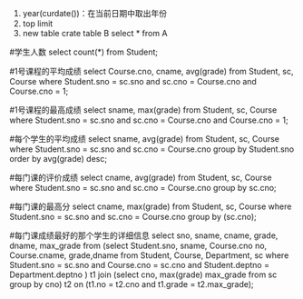 <!--数据库笔试面试题目汇总-->

1. year(curdate())：在当前日期中取出年份
2. top limit
3. new table crate table B select * from A


#学生人数
	select count(*) from Student;


#1号课程的平均成绩
	select  Course.cno, cname, avg(grade) from Student, sc, Course where Student.sno = sc.sno and sc.cno = Course.cno and Course.cno = 1;
    
#1号课程的最高成绩
	select  sname, max(grade) from Student, sc, Course where Student.sno = sc.sno and sc.cno = Course.cno and Course.cno = 1;

#每个学生的平均成绩
	select  sname,  avg(grade) from Student, sc, Course where Student.sno = sc.sno and sc.cno = Course.cno group by Student.sno order by avg(grade) desc;

#每门课的评价成绩
	select  cname, avg(grade) from Student, sc, Course where Student.sno = sc.sno and sc.cno = Course.cno group by sc.cno;

#每门课的最高分
	select cname, max(grade) from Student, sc, Course where Student.sno = sc.sno and sc.cno = Course.cno group by (sc.cno);

#每门课成绩最好的那个学生的详细信息
	select sno, sname, cname, grade, dname, max_grade from (select Student.sno, sname, Course.cno no, Course.cname, grade,dname from Student, Course, Department, sc where Student.sno = sc.sno and Course.cno = sc.cno and Student.deptno = Department.deptno ) t1 join (select cno, max(grade) max_grade from sc group by cno) t2 on (t1.no = t2.cno and t1.grade = t2.max_grade);
